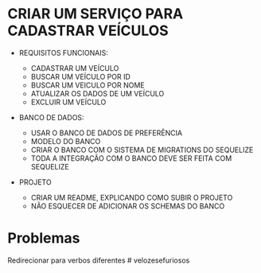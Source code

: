 # CRIAR UM SERVIÇO PARA CADASTRAR VEÍCULOS

- REQUISITOS FUNCIONAIS:
    - CADASTRAR UM VEÍCULO
    - BUSCAR UM VEÍCULO POR ID
    - BUSCAR UM VEICULO POR NOME
    - ATUALIZAR OS DADOS DE UM VEÍCULO
    - EXCLUIR UM VEÍCULO

- BANCO DE DADOS:
    - USAR O BANCO DE DADOS DE PREFERÊNCIA
    - MODELO DO BANCO
    - CRIAR O BANCO COM O SISTEMA DE MIGRATIONS DO SEQUELIZE
    - TODA A INTEGRAÇÃO COM O BANCO DEVE SER FEITA COM SEQUELIZE

- PROJETO
    - CRIAR UM README, EXPLICANDO COMO SUBIR O PROJETO
    - NÃO ESQUECER DE ADICIONAR OS SCHEMAS DO BANCO

# Problemas

Redirecionar para verbos diferentes
#   v e l o z e s e f u r i o s o s  
 